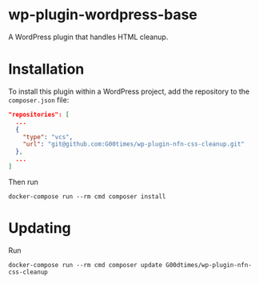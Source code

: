 # wp-plugin-wordpress-base
A WordPress plugin that handles HTML cleanup.

# Installation
To install this plugin within a WordPress project, add the repository to
the `composer.json` file:

```json
"repositories": [
  ...
  {
    "type": "vcs",
    "url": "git@github.com:G00times/wp-plugin-nfn-css-cleanup.git"
  },
  ...
]
```

Then run

`docker-compose run --rm cmd composer install`

# Updating

Run
```shell
docker-compose run --rm cmd composer update G00dtimes/wp-plugin-nfn-css-cleanup
```
